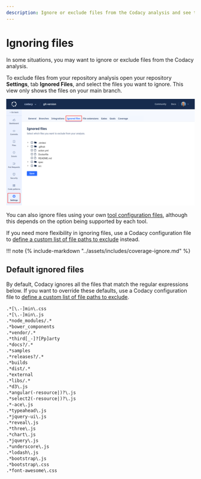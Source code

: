 ```yaml
---
description: Ignore or exclude files from the Codacy analysis and see the list of files that Codacy already ignores by default.
---
```


# Ignoring files

In some situations, you may want to ignore or exclude files from the Codacy analysis.

To exclude files from your repository analysis open your repository **Settings**, tab **Ignored Files**, and select the files you want to ignore. This view only shows the files on your main branch.

![Ignored files](images/ignored-files.png)

You can also ignore files using your own [tool configuration files](configuring-code-patterns.md#using-your-own-tool-configuration-files), although this depends on the option being supported by each tool.

If you need more flexibility in ignoring files, use a Codacy configuration file to [define a custom list of file paths to exclude](codacy-configuration-file.md#syntax-for-ignoring-files) instead.

!!! note
    {% include-markdown "../assets/includes/coverage-ignore.md" %}

## Default ignored files

By default, Codacy ignores all the files that match the regular expressions below. If you want to override these defaults, use a Codacy configuration file to [define a custom list of file paths to exclude](codacy-configuration-file.md#syntax-for-ignoring-files).

```text
.*[\.-]min\.css
.*[\.-]min\.js
.*node_modules/.*
.*bower_components
.*vendor/.*
.*third[_-]?[Pp]arty
.*docs?/.*
.*samples
.*releases?/.*
.*builds
.*dist/.*
.*external
.*libs/.*
.*d3\.js
.*angular(-resource|)?\.js
.*select2(-resource|)?\.js
.*-ace\.js
.*typeahead\.js
.*jquery-ui\.js
.*reveal\.js
.*three\.js
.*chart\.js
.*jquery\.js
.*underscore\.js
.*lodash\.js
.*bootstrap\.js
.*bootstrap\.css
.*font-awesome\.css
```
